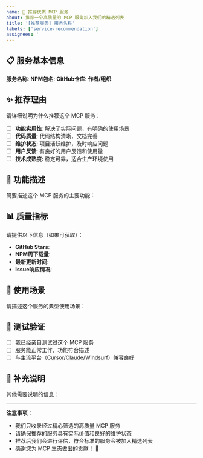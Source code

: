 ```yaml
---
name: 🌟 推荐优质 MCP 服务
about: 推荐一个高质量的 MCP 服务加入我们的精选列表
title: '[推荐服务] 服务名称'
labels: ['service-recommendation']
assignees: ''
---
```


## 📋 服务基本信息

**服务名称**: 
**NPM包名**: 
**GitHub仓库**: 
**作者/组织**: 

## ✨ 推荐理由

请详细说明为什么推荐这个 MCP 服务：

- [ ] **功能实用性**: 解决了实际问题，有明确的使用场景
- [ ] **代码质量**: 代码结构清晰，文档完善
- [ ] **维护状态**: 项目活跃维护，及时响应问题
- [ ] **用户反馈**: 有良好的用户反馈和使用量
- [ ] **技术成熟度**: 稳定可靠，适合生产环境使用

## 🔧 功能描述

简要描述这个 MCP 服务的主要功能：

<!-- 例如：
- 提供文件操作功能
- 支持数据库查询
- 集成第三方API
-->

## 📊 质量指标

请提供以下信息（如果可获取）：

- **GitHub Stars**: 
- **NPM周下载量**: 
- **最新更新时间**: 
- **Issue响应情况**: 

## 🎯 使用场景

请描述这个服务的典型使用场景：

<!-- 例如：
- 适合需要操作本地文件的AI应用
- 适合需要查询数据库的开发场景
- 适合集成特定API的项目
-->

## 🧪 测试验证

- [ ] 我已经亲自测试过这个 MCP 服务
- [ ] 服务能正常工作，功能符合描述
- [ ] 与主流平台（Cursor/Claude/Windsurf）兼容良好

## 📝 补充说明

其他需要说明的信息：

---

**注意事项**：
- 我们只收录经过精心筛选的高质量 MCP 服务
- 请确保推荐的服务具有实际价值和良好的维护状态
- 推荐后我们会进行评估，符合标准的服务会被加入精选列表
- 感谢您为 MCP 生态做出的贡献！ 🙏 